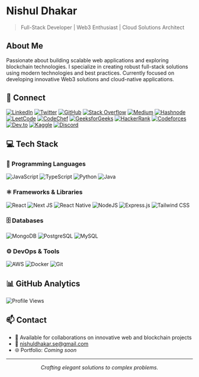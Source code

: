 # Nishul Dhakar
> Full-Stack Developer | Web3 Enthusiast | Cloud Solutions Architect

## About Me
Passionate about building scalable web applications and exploring blockchain technologies. I specialize in creating robust full-stack solutions using modern technologies and best practices. Currently focused on developing innovative Web3 solutions and cloud-native applications.

## 🔗 Connect  
[![LinkedIn](https://img.shields.io/badge/LinkedIn-%230077B5.svg?logo=linkedin&logoColor=white)](https://linkedin.com/in/NishulDhakar) [![Twitter](https://img.shields.io/badge/Twitter-%231DA1F2.svg?logo=Twitter&logoColor=white)](https://twitter.com/NishulDhakar) [![GitHub](https://img.shields.io/badge/GitHub-%23181717.svg?logo=github&logoColor=white)](https://github.com/NishulDhakar) [![Stack Overflow](https://img.shields.io/badge/Stack%20Overflow-%23F58025.svg?logo=stackoverflow&logoColor=white)](https://stackoverflow.com/users/27530377/nishul-dhakar) [![Medium](https://img.shields.io/badge/Medium-%23000000.svg?logo=medium&logoColor=white)](https://medium.com/@nishuldhakar) [![Hashnode](https://img.shields.io/badge/Hashnode-%232962FF.svg?logo=hashnode&logoColor=white)](https://hashnode.com/@Nishuldhakar) [![LeetCode](https://img.shields.io/badge/LeetCode-%23FFA116.svg?logo=leetcode&logoColor=black)](https://leetcode.com/u/Nishuldhakar/) [![CodeChef](https://img.shields.io/badge/CodeChef-%23007ACC.svg?logo=codechef&logoColor=white)](https://www.codechef.com/users/nishuldhakar) [![GeeksforGeeks](https://img.shields.io/badge/GeeksforGeeks-%2300C853.svg?logo=geeksforgeeks&logoColor=white)](https://www.geeksforgeeks.org/user/nishuldhakar/) [![HackerRank](https://img.shields.io/badge/HackerRank-%232EC866.svg?logo=hackerrank&logoColor=white)](https://www.hackerrank.com/nishuldhakar) [![Codeforces](https://img.shields.io/badge/Codeforces-%231F8ACB.svg?logo=codeforces&logoColor=white)](https://codeforces.com/profile/nishuldhakar) [![Dev.to](https://img.shields.io/badge/Dev.to-%23000000.svg?logo=dev.to&logoColor=white)](https://dev.to/nishuldhakar) [![Kaggle](https://img.shields.io/badge/Kaggle-%23020F4B.svg?logo=kaggle&logoColor=white)](https://www.kaggle.com/nishuldhakar) [![Discord](https://img.shields.io/badge/Discord-%235865F2.svg?logo=discord&logoColor=white)](https://discord.com/users/1285059233439678465)  


## 💻 Tech Stack

### 🌟 Programming Languages
![JavaScript](https://img.shields.io/badge/javascript-%23323330.svg?style=for-the-badge&logo=javascript&logoColor=%23F7DF1E) ![TypeScript](https://img.shields.io/badge/typescript-%23007ACC.svg?style=for-the-badge&logo=typescript&logoColor=white) ![Python](https://img.shields.io/badge/python-%233776AB.svg?style=for-the-badge&logo=python&logoColor=white) ![Java](https://img.shields.io/badge/java-%23ED8B00.svg?style=for-the-badge&logo=java&logoColor=white)

### ⚛️ Frameworks & Libraries
![React](https://img.shields.io/badge/react-%2320232a.svg?style=for-the-badge&logo=react&logoColor=%2361DAFB) ![Next JS](https://img.shields.io/badge/Next-black?style=for-the-badge&logo=next.js&logoColor=white) ![React Native](https://img.shields.io/badge/react%20native-%2320232a.svg?style=for-the-badge&logo=react&logoColor=%2361DAFB) ![NodeJS](https://img.shields.io/badge/node.js-6DA55F?style=for-the-badge&logo=node.js&logoColor=white) ![Express.js](https://img.shields.io/badge/express.js-%23404d59.svg?style=for-the-badge&logo=express&logoColor=%2361DAFB) ![Tailwind CSS](https://img.shields.io/badge/TailwindCSS-%2338B2AC.svg?style=for-the-badge&logo=tailwind-css&logoColor=white)

### 🗄️ Databases
![MongoDB](https://img.shields.io/badge/MongoDB-%234ea94b.svg?style=for-the-badge&logo=mongodb&logoColor=white) ![PostgreSQL](https://img.shields.io/badge/postgresql-%23316192.svg?style=for-the-badge&logo=postgresql&logoColor=white) ![MySQL](https://img.shields.io/badge/mysql-%2300f.svg?style=for-the-badge&logo=mysql&logoColor=white)

### ⚙️ DevOps & Tools
![AWS](https://img.shields.io/badge/AWS-%23FF9900.svg?style=for-the-badge&logo=amazon-aws&logoColor=white) ![Docker](https://img.shields.io/badge/docker-%230db7ed.svg?style=for-the-badge&logo=docker&logoColor=white) ![Git](https://img.shields.io/badge/git-%23F05033.svg?style=for-the-badge&logo=git&logoColor=white)

## 📊 GitHub Analytics
![Profile Views](https://komarev.com/ghpvc/?username=NishulDhakar&color=brightgreen&style=flat-square)

## 📫 Contact
- 💼 Available for collaborations on innovative web and blockchain projects
- 📧 nishuldhakar.se@gmail.com
- 🌐 Portfolio: *Coming soon*

---

<div align="center">
    <i>Crafting elegant solutions to complex problems.</i>
</div>
